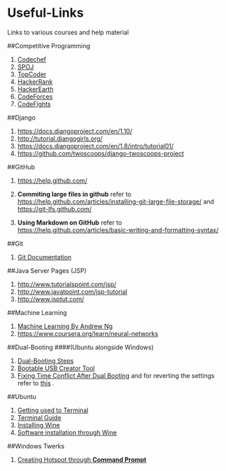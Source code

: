 # Useful-Links
Links to various courses and help material

##Competitive Programming

1. [Codechef](https://www.codechef.com/)
2. [SPOJ](http://www.spoj.com/)
3. [TopCoder](https://www.topcoder.com/)
4. [HackerRank](https://www.hackerrank.com/)
5. [HackerEarth](https://www.hackerearth.com/)
6. [CodeForces](http://codeforces.com/)
7. [CodeFights](https://codefights.com/)

##Django

1. https://docs.djangoproject.com/en/1.10/
2. http://tutorial.djangogirls.org/
3. https://docs.djangoproject.com/en/1.8/intro/tutorial01/
4. https://github.com/twoscoops/django-twoscoops-project
  
##GitHub

1. https://help.github.com/
  1.  **Commiting large files in github** refer to https://help.github.com/articles/installing-git-large-file-storage/
      and https://git-lfs.github.com/

  2.  **Using Markdown on GitHub** refer to https://help.github.com/articles/basic-writing-and-formatting-syntax/ 

##Git

1. [Git Documentation](https://git-scm.com/docs)

##Java Server Pages (JSP)

1. http://www.tutorialspoint.com/jsp/
2. http://www.javatpoint.com/jsp-tutorial
3. http://www.jsptut.com/
  
##Machine Learning

1. [Machine Learning By Andrew Ng](https://www.coursera.org/learn/machine-learning)                                   
2. https://www.coursera.org/learn/neural-networks

##Dual-Booting 
####(Ubuntu alongside Windows)

1. [Dual-Booting Steps](http://www.everydaylinuxuser.com/2014/05/install-ubuntu-1404-alongside-windows.html)
2. [Bootable USB Creator Tool](http://www.pendrivelinux.com/universal-usb-installer-easy-as-1-2-3/)
3. [Fixing Time Conflict After Dual Booting](http://askubuntu.com/questions/169376/clock-time-is-off-on-dual-boot) and for reverting the settings refer to [this](http://www.webupd8.org/2014/09/dual-boot-fix-time-differences-between.html) .

##Ubuntu

1. [Getting used to Terminal](http://linuxcommand.org/index.php)
2. [Terminal Guide](https://help.ubuntu.com/community/CategoryCommandLine)
3. [Installing Wine](http://ubuntuhandbook.org/index.php/2015/12/install-wine-1-8-stable-new-ppa/)
4. [Software installation through Wine](http://askubuntu.com/questions/316025/how-to-install-and-configure-wine)

##Windows Twerks

1. [Creating Hotspot through **Command Prompt**](http://www.technicalnotes.org/create-wi-fi-hotspot-in-windows-10-using-command-prompt/)
